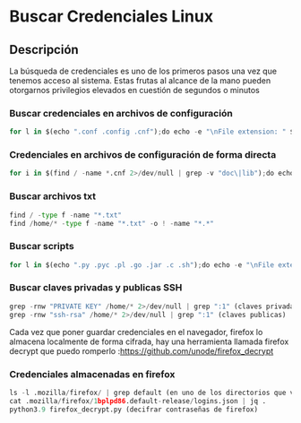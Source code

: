 # Buscar Credenciales Linux
## Descripción
La búsqueda de credenciales es uno de los primeros pasos una vez que tenemos acceso al sistema. Estas frutas al alcance de la mano pueden otorgarnos privilegios elevados en cuestión de segundos o minutos

### Buscar credenciales en archivos de configuración
```python
for l in $(echo ".conf .config .cnf");do echo -e "\nFile extension: " $l; find / -name *$l 2>/dev/null | grep -v "lib\|fonts\|share\|core" ;done
```
### Credenciales en archivos de configuración de forma directa
```python
for i in $(find / -name *.cnf 2>/dev/null | grep -v "doc\|lib");do echo -e "\nFile: " $i; grep "user\|password\|pass" 
```
### Buscar archivos txt
```python
find / -type f -name "*.txt"
find /home/* -type f -name "*.txt" -o ! -name "*.*"
```
### Buscar scripts
```python
for l in $(echo ".py .pyc .pl .go .jar .c .sh");do echo -e "\nFile extension: " $l; find / -name *$l 2>/dev/null | grep -v "doc\|lib\|headers\|share";done
```
### Buscar claves privadas y publicas SSH
```python
grep -rnw "PRIVATE KEY" /home/* 2>/dev/null | grep ":1" (claves privadas)
grep -rnw "ssh-rsa" /home/* 2>/dev/null | grep ":1" (claves publicas)
```
Cada vez que poner guardar credenciales en el navegador, firefox lo almacena localmente de forma cifrada, hay una herramienta llamada firefox decrypt que puedo romperlo :https://github.com/unode/firefox_decrypt
### Credenciales almacenadas en firefox
```python
ls -l .mozilla/firefox/ | grep default (en uno de los directorios que veas logins.json lo pones abajo)
cat .mozilla/firefox/1bplpd86.default-release/logins.json | jq .
python3.9 firefox_decrypt.py (decifrar contraseñas de firefox)
```
